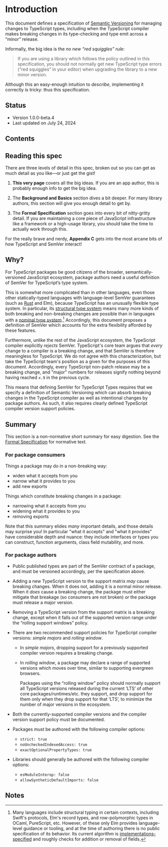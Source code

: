 # Introduction

This document defines a specification of [Semantic Versioning][semver] for managing changes to TypeScript types, including when the TypeScript compiler makes breaking changes in its type-checking and type emit across a “minor” release.

[semver]: https://semver.org

Informally, the big idea is the *no new “red squiggles” rule*:

> If you are using a library which follows the policy outlined in this specification, you should not normally get new TypeScript type errors (“red squiggles” in your editor) when upgrading the library to a new minor version.

Although this an easy-enough intuition to *describe*, implementing it correctly is tricky: thus this specification.

## Status

- Version 1.0.0-beta.4
- Last updated on July 24, 2024

## Contents

<!-- toc -->


## Reading this spec

There are three levels of detail in this spec, broken out so you can get as much detail as you like—or just get the gist!

1. **This very page** covers all the big ideas. If you are an app author, this is probably enough info to get the big idea.

2. The **Background and Basics** section dives a bit deeper. For many library authors, this section will give you enough detail to get by.

3. The **Formal Specification** section goes into every bit of nitty-gritty detail. If you are maintaining a core piece of JavaScript infrastructure like a framework or a high-usage library, you should take the time to actually work through this.

For the really brave and nerdy, **Appendix C** gets into the most arcane bits of how TypeScript and SemVer interact!


## Why?

For TypeScript packages be good citizens of the broader, semantically-versioned JavaScript ecosystem, package authors need a useful definition of SemVer for TypeScript’s type system.

This is somewhat more complicated than in other languages, even those other statically-typed languages with language-level SemVer guarantees (such as [Rust][rust-semver] and Elm), because TypeScript has an unusually flexible type system. In particular, its [structural type system][structural] means many more kinds of both breaking and non-breaking changes are possible than in languages with a [nominal type system][nominal].[^other-structural-types] Accordingly, this document proposes a definition of SemVer which accounts for the extra flexibility afforded by these features.

[rust-semver]: https://rust-lang.github.io/rfcs/1122-language-semver.html
[structural]: https://en.wikipedia.org/wiki/Structural_type_system
[nominal]: https://en.wikipedia.org/wiki/Nominal_type_system

Furthermore, unlike the rest of the JavaScript ecosystem, the TypeScript compiler explicitly *rejects* SemVer. TypeScript's core team argues that *every* change to a compiler is a breaking change, and that SemVer is therefore meaningless for TypeScript. We do not agree with this characterization, but take the TypeScript team's position as a given for the purposes of this document. Accordingly, every TypeScript non-patch release may be a breaking change, and "major" numbers for releases signify nothing beyond having reached `x.9` in the previous cycle.

This means that defining SemVer for TypeScript Types requires that we specify a definition of Semantic Versioning which can absorb breaking changes in the TypeScript compiler as well as intentional changes by package authors. As such, it also requires clearly defined TypeScript compiler version support policies.

## Summary

This section is a non-normative short summary for easy digestion. See the [Formal Specification](./formal-spec/index.md) for normative text.

### For package consumers

Things a package may do in a non-breaking way:

- widen what it accepts from you
- narrow what it provides to you
- add new exports

Things which constitute breaking changes in a package:

- narrowing what it accepts from you
- widening what it provides to you
- removing exports

Note that this summary elides *many* important details, and those details may surprise you! In particular "what it accepts" and "what it provides" have considerable depth and nuance: they include interfaces or types you can construct, function arguments, class field mutability, and more.

### For package authors

-   Public published types are part of the SemVer contract of a package, and must be versioned accordingly, per the specification above.

-   Adding a new TypeScript version to the support matrix *may* cause breaking changes. When it does not, adding it is a normal minor release. When it *does* cause a breaking change, the package must either mitigate that breakage (so consumers are not broken) *or* the package must release a major version.

-   Removing a TypeScript version from the support matrix is a breaking change, except when it falls out of the supported version range under the “rolling support windows” policy.

-   There are two recommended support policies for TypeScript compiler versions: *simple majors* and *rolling window*.

    -   In *simple majors*, dropping support for a previously supported compiler version requires a breaking change.

    -   In *rolling window*, a package may declare a range of supported versions which moves over time, similar to supporting evergreen browsers.

        Packages using the “rolling window” policy should normally support all TypeScript versions released during the current ‘LTS’ of other core packages/runtimes/etc. they support, and drop support for them only when they drop support for that ‘LTS’, to minimize the number of major versions in the ecosystem.

-   Both the currently-supported compiler versions and the compiler version support policy must be documented.

-   Packages must be authored with the following compiler options:
    -   `strict: true`
    -   `noUncheckedIndexedAccess: true`
    -   `exactOptionalPropertyTypes: true`

-   Libraries should generally be authored with the following compiler options:
    -   `esModuleInterop: false`
    -   `allowSyntheticDefaultImports: false`



## Notes

[^other-structural-types]: Many languages include structural typing in certain contexts, including Swift's protocols, Elm's record types, and row-polymorphic types in OCaml, PureScript, etc. However, of these only Elm provides language-level guidance or tooling, and at the time of authoring there is no public specification of its behavior. Its current algorithm is [implementations-specified][elm-compat] and roughly checks for addition or removal of fields.

[elm-compat]: https://github.com/elm/compiler/blob/770071accf791e8171440709effe71e78a9ab37c/builder/src/Deps/Diff.hs#L128-L136

